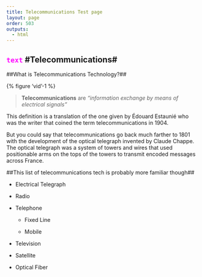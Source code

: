 ```yaml
---
title: Telecommunications Test page
layout: page
order: 503
outputs:
  - html
---
```

<code style="color : magenta">text</code>
#Telecommunications#
----------
##What is Telecommunications Technology?##

{% figure ‘vid’-1 %}

>**Telecommunications** are _“information exchange by means of electrical signals”_

This definition is a translation of the one given by Édouard Estaunié who was the writer that coined the term telecommunications in 1904.

But you could say that telecommunications go back much farther to 1801 with the development of the optical telegraph invented by Claude Chappe. The optical telegraph was a system of towers and wires that used positionable arms on the tops of the towers to transmit encoded messages across France.

##This list of telecommunications tech is probably more familiar though##

- Electrical Telegraph

- Radio

- Telephone
  
  - Fixed Line
  
  - Mobile

- Television

- Satellite

- Optical Fiber
